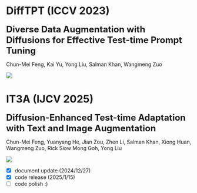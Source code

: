 # DiffTPT (ICCV 2023)

<font size='5'>**Diverse Data Augmentation with Diffusions for Effective Test-time Prompt Tuning**</font>

Chun-Mei Feng, Kai Yu, Yong Liu, Salman Khan, Wangmeng Zuo


<a href='https://openaccess.thecvf.com/content/ICCV2023/papers/Feng_Diverse_Data_Augmentation_with_Diffusions_for_Effective_Test-time_Prompt_Tuning_ICCV_2023_paper.pdf'><img src='https://img.shields.io/badge/Paper-Arxiv-red'></a>

# IT3A (IJCV 2025)

<font size='5'> **Diffusion-Enhanced Test-time Adaptation with Text and Image Augmentation**</font>

Chun-Mei Feng, Yuanyang He, Jian Zou, Zhen Li, Salman Khan, Xiong Huan, Wangmeng Zuo, Rick Siow Mong Goh, Yong Liu


<a href='https://arxiv.org/abs/2412.09706'><img src='https://img.shields.io/badge/Paper-Arxiv-red'></a>

- [x] document update (2024/12/27)
- [x] code release (2025/1/15)
- [ ] code polish :) 

</font>

